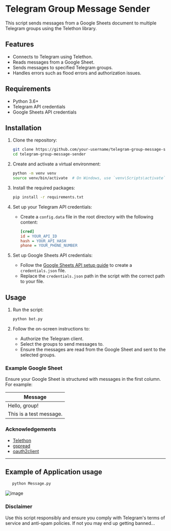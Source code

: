 # Telegram Group Message Sender

This script sends messages from a Google Sheets document to multiple Telegram groups using the Telethon library.

## Features

- Connects to Telegram using Telethon.
- Reads messages from a Google Sheet.
- Sends messages to specified Telegram groups.
- Handles errors such as flood errors and authorization issues.

## Requirements

- Python 3.6+
- Telegram API credentials
- Google Sheets API credentials

## Installation

1. Clone the repository:
    ```bash
    git clone https://github.com/your-username/telegram-group-message-sender.git
    cd telegram-group-message-sender
    ```

2. Create and activate a virtual environment:
    ```bash
    python -m venv venv
    source venv/bin/activate  # On Windows, use `venv\Scripts\activate`
    ```

3. Install the required packages:
    ```bash
    pip install -r requirements.txt
    ```

4. Set up your Telegram API credentials:
    - Create a `config.data` file in the root directory with the following content:
      ```ini
      [cred]
      id = YOUR_API_ID
      hash = YOUR_API_HASH
      phone = YOUR_PHONE_NUMBER
      ```

5. Set up Google Sheets API credentials:
    - Follow the [Google Sheets API setup guide](https://gspread.readthedocs.io/en/latest/oauth2.html#for-end-users-using-oauth-client-id) to create a `credentials.json` file.
    - Replace the `credentials.json` path in the script with the correct path to your file.

## Usage

1. Run the script:
    ```bash
    python bot.py
    ```

2. Follow the on-screen instructions to:
    - Authorize the Telegram client.
    - Select the groups to send messages to.
    - Ensure the messages are read from the Google Sheet and sent to the selected groups.

### Example Google Sheet

Ensure your Google Sheet is structured with messages in the first column. For example:

| Message |
|---------|
| Hello, group! |
| This is a test message. |


### Acknowledgements

- [Telethon](https://github.com/LonamiWebs/Telethon)
- [gspread](https://github.com/burnash/gspread)
- [oauth2client](https://github.com/google/oauth2client)

---
## Example of Application usage
 ```bash
    python Message.py
 ```
![image](https://github.com/user-attachments/assets/98e74f44-9f8e-49c0-a648-430e6be9685d)


### Disclaimer

Use this script responsibly and ensure you comply with Telegram's terms of service and anti-spam policies.
If not you may end up getting banned...
